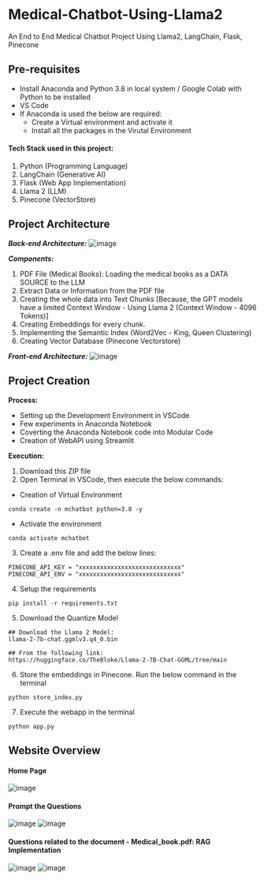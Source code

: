 # Medical-Chatbot-Using-Llama2
An End to End Medical Chatbot Project Using Llama2, LangChain, Flask, Pinecone

## Pre-requisites
  - Install Anaconda and Python 3.8 in local system / Google Colab with Python to be installed
  - VS Code
  - If Anaconda is used the below are required:
	  - Create a Virtual environment and activate it
	  - Install all the packages in the Virutal Environment

#### Tech Stack used in this project:
1. Python (Programming Language)
2. LangChain (Generative AI)
3. Flask (Web App Implementation)
4. Llama 2 (LLM)
5. Pinecone (VectorStore)

## Project Architecture
_**Back-end Architecture:**_
![image](https://github.com/Kowshik-407/Medical-Chatbot-Using-Llama2/assets/66817358/b974e992-0492-42f0-991c-a8f56eed209e)


_**Components:**_
1. PDF File (Medical Books): Loading the medical books as a DATA SOURCE to the LLM
2. Extract Data or Information from the PDF file
3. Creating the whole data into Text Chunks [Because, the GPT models have a limited Context Window - Using Llama 2 (Context Window - 4096 Tokens)]
4. Creating Embeddings for every chunk.
5. Implementing the Semantic Index (Word2Vec - King, Queen Clustering)
6. Creating Vector Database (Pinecone Vectorstore)

_**Front-end Architecture:**_
![image](https://github.com/Kowshik-407/Medical-Chatbot-Using-Llama2/assets/66817358/a9d9fcc5-a358-4529-bc37-cef7abd69cb4)

## Project Creation
**Process:**
  - Setting up the Development Environment in VSCode
  - Few experiments in Anaconda Notebook
  - Coverting the Anaconda Notebook code into Modular Code
  - Creation of WebAPI using Streamlit

**Execution:**
1. Download this ZIP file
2. Open Terminal in VSCode, then execute the below commands:
- Creation of Virtual Environment
```
conda create -n mchatbot python=3.8 -y
```
- Activate the environment
```
conda activate mchatbot
```
3. Create a .env file and add the below lines:
```
PINECONE_API_KEY = "xxxxxxxxxxxxxxxxxxxxxxxxxxxxx"
PINECONE_API_ENV = "xxxxxxxxxxxxxxxxxxxxxxxxxxxxx"
```
4. Setup the requirements
```
pip install -r requirements.txt
```
5. Download the Quantize Model
```
## Download the Llama 2 Model:
llama-2-7b-chat.ggmlv3.q4_0.bin

## From the following link:
https://huggingface.co/TheBloke/Llama-2-7B-Chat-GGML/tree/main
```
6. Store the embeddings in Pinecone. Run the below command in the terminal
```
python store_index.py
```
7. Execute the webapp in the terminal
```
python app.py
```

## Website Overview
#### Home Page
![image](https://github.com/Kowshik-407/Medical-Chatbot-Using-Llama2/assets/66817358/2337139c-9124-4ee0-a6ee-4fdf7c17f2e5)

#### Prompt the Questions
![image](https://github.com/Kowshik-407/Medical-Chatbot-Using-Llama2/assets/66817358/4aca8507-b547-4883-b767-17d6cee81ad1)
![image](https://github.com/Kowshik-407/Medical-Chatbot-Using-Llama2/assets/66817358/bda351c3-1896-4581-9b80-6e5a9f806a2c)

#### Questions related to the document - Medical_book.pdf: RAG Implementation
![image](https://github.com/Kowshik-407/Medical-Chatbot-Using-Llama2/assets/66817358/7d858d14-ce14-48bc-84de-7a464e14ff73)
![image](https://github.com/Kowshik-407/Medical-Chatbot-Using-Llama2/assets/66817358/a7680ac3-b569-45e9-8b15-a7d168007230)


